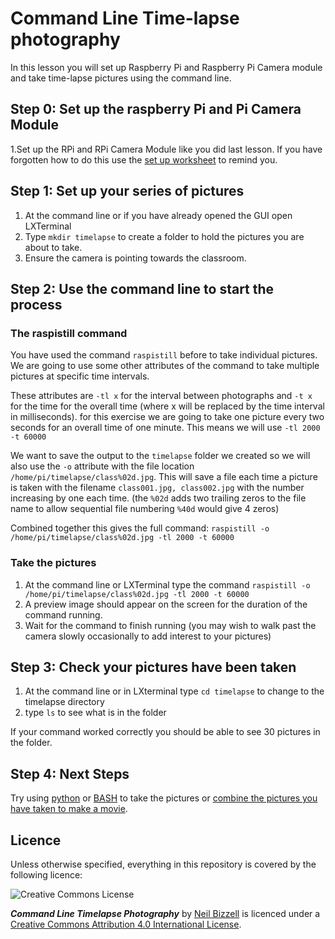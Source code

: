 # Command Line Time-lapse photography

In this lesson you will set up Raspberry Pi and Raspberry Pi Camera module and take time-lapse pictures using the command line.

## Step 0: Set up the raspberry Pi and Pi Camera Module

1.Set up the RPi and RPi Camera Module like you did last lesson. If you have forgotten how to do this use the [set up worksheet](https://github.com/NBizzell/time-lapse-crystals/blob/master/Lesson-1/worksheet1.md) to remind you. 

## Step 1: Set up your series of pictures

1. At the command line or if you have already opened the GUI open LXTerminal
1. Type `mkdir timelapse` to create a folder to hold the pictures you are about to take.
1. Ensure the camera is pointing towards the classroom.

## Step 2: Use the command line to start the process

### The raspistill command
You have used the command `raspistill` before to take individual pictures. We are going to use some other attributes of the command to take multiple pictures at specific time intervals. 
 
These attributes are `-tl x` for the interval between photographs and `-t x` for the time for the overall 
time (where x will be replaced by the time interval in milliseconds). for this exercise we are going to take one picture every two seconds for an overall time of  one minute. This means we will use `-tl 2000 -t 60000`

We want to save the output to the `timelapse` folder we created so we will also use the `-o` attribute with the file location `/home/pi/timelapse/class%02d.jpg`. This will save a file each time a picture is taken with the filename `class001.jpg, class002.jpg` with the number increasing by one each time. (the `%02d` adds two trailing zeros to the file name to allow sequential file numbering  `%40d` would give 4 zeros)

Combined together this gives the full command: `raspistill -o /home/pi/timelapse/class%02d.jpg -tl 2000 -t 60000`


### Take the pictures
1. At the command line or LXTerminal type the command `raspistill -o /home/pi/timelapse/class%02d.jpg -tl 2000 -t 60000`
1. A preview image should appear on the screen for the duration of the command running.
1. Wait for the command to finish running (you may wish to walk past the camera slowly occasionally to add interest to your pictures)

## Step 3: Check your pictures have been taken

1. At the command line or in LXterminal type `cd timelapse` to change to the timelapse directory
1. type `ls` to see what is in the folder

If your command worked correctly you should be able to see 30 pictures in the folder.

## Step 4: Next Steps

Try using [python](worksheet2.md) or [BASH](worksheet4.md) to take the pictures or [combine the pictures you have taken to make a movie](worksheet3.md).


## Licence
Unless otherwise specified, everything in this repository is covered by the following licence:

![Creative Commons License](http://i.creativecommons.org/l/by-sa/4.0/88x31.png)

***Command Line Timelapse Photography*** by [Neil Bizzell](https://twitter.com/PiVangelist) is licenced under a [Creative Commons Attribution 4.0 International License](http://creativecommons.org/licenses/by-sa/4.0/).

